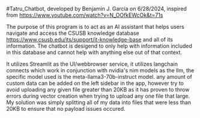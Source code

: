 #Tatru_Chatbot, developed by Benjamin J. Garcia on 6/28/2024, inspired from https://www.youtube.com/watch?v=N_OOfkEWcOk&t=71s

The purpose of this program is to act as an AI assistant that helps users navigate and access the CSUSB knowledge database https://www.csusb.edu/its/support/it-knowledge-base and all of its information. The chatbot is desigend to only help with information included
in this database and cannot help with anything else out of that context.

It utilizes Streamlit as the UI/webbrowser service, it utilizes langchain connects which work in conjunction with nvidia's nim models as the llm, the specific model used is the meta-llama3-70b-instruct model.
any amount of custom data can be added on the left sidebar in the app, however try to avoid uploading any given file greater than 20KB as it has proven to throw errors during vector creation when trying to upload any one file that large.
My solution was simply splitting all of my data into files that were less than 20KB to ensure that no payload issues occured.
